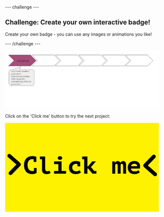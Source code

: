 --- challenge ---
## Challenge: Create your own interactive badge!
Create your own badge - you can use any images or animations you like!





--- /challenge ---

![progress bar](images/m1-1.png)

Click on the 'Click me' button to try the next project:

<a href="hhttps://codeclub.org/en/microbit1">
<img src="images/Clickme.png">
